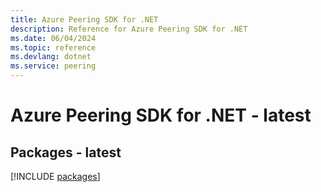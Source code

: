 ```yaml
---
title: Azure Peering SDK for .NET
description: Reference for Azure Peering SDK for .NET
ms.date: 06/04/2024
ms.topic: reference
ms.devlang: dotnet
ms.service: peering
---
```

# Azure Peering SDK for .NET - latest
## Packages - latest
[!INCLUDE [packages](peering-index.md)]